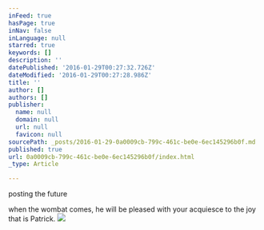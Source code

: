 ```yaml
---
inFeed: true
hasPage: true
inNav: false
inLanguage: null
starred: true
keywords: []
description: ''
datePublished: '2016-01-29T00:27:32.726Z'
dateModified: '2016-01-29T00:27:28.986Z'
title: ''
author: []
authors: []
publisher:
  name: null
  domain: null
  url: null
  favicon: null
sourcePath: _posts/2016-01-29-0a0009cb-799c-461c-be0e-6ec145296b0f.md
published: true
url: 0a0009cb-799c-461c-be0e-6ec145296b0f/index.html
_type: Article

---
```

posting the future 

when the wombat comes, he will be pleased with your acquiesce to the joy that is Patrick. ![](https://the-grid-user-content.s3-us-west-2.amazonaws.com/172f639d-7ce6-4f75-9bb4-c43d1f5b2528.jpg)
